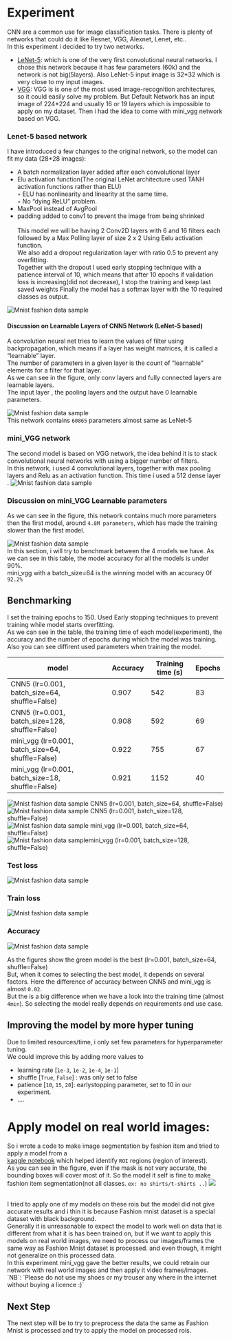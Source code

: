# Experiment 
CNN are a common use for image classification tasks. There is plenty of networks that could do it like Resnet, VGG, Alexnet, Lenet, etc.. <br>
In this experiment i decided to try two networks. 
- [LeNet-5](http://yann.lecun.com/exdb/publis/pdf/lecun-01a.pdf): which is one of the very first convolutional neural networks. I chose this network because it has few parameters (60k) and the network is not big(5layers).
Also LeNet-5 input image is 32*32 which is very close to my input images.
- [VGG](https://arxiv.org/pdf/1409.1556.pdf): VGG is is one of the most used image-recognition architectures, so it could easily solve my problem. But Default Network has an input image of 224*224 and usually 16 or 19 layers which is impossible to apply on my dataset. Then i had the idea to come with mini_vgg network based on VGG.
### Lenet-5 based network
I have introduced a few changes to the original network, so the model can fit my data  (28*28 images):
- A batch normalization layer added after each convolutional layer
- Elu activation function(The original LeNet architecture used TANH activation functions rather than ELU) 
<br>◦ ELU has nonlinearity and linearity at the same time.
<br>◦ No “dying ReLU” problem.
- MaxPool instead of AvgPool 
- padding added to conv1 to prevent the image from being shrinked <br><br>
This model we will be having 2 Conv2D layers with 6 and 16 filters each followed by a Max Polling layer of size 2 x 2 Using Eelu activation function.<br> 
We also add a dropout regularization layer with ratio 0.5 to prevent any overfitting.
<br> Together with the dropout I used early stopping technique with a patience interval of 10, which means that after 10 epochs if validation loss is increasing(did not decrease), I stop the training and keep last saved weights 
Finally the model has a softmax layer with the 10 required classes as output.

![Mnist fashion data sample](assets/lenet2.jpg)
#### Discussion on Learnable Layers of CNN5 Network (LeNet-5 based)
A convolution neural net tries to learn the values of filter using backpropagation, which means if a layer has weight matrices, it is called a “learnable” layer. <br>
The number of parameters in a given layer is the count of “learnable” elements for a filter for that layer.<br>
As we can see in the figure, only conv layers and fully connected layers are learnable layers. <br>
The input layer , the pooling layers and the output have 0 learnable parameters.<br>

![Mnist fashion data sample](assets/cnn5params.jpg) <br>
This network contains `60865` parameters almost same as LeNet-5 
### mini_VGG network
The second model is based on VGG network, the idea behind it is to stack convolutional neural networks with using a bigger number of filters.<br>
In this network, i used 4 convolutional layers, together with max pooling layers and Relu as an activation function. 
This time i used a 512 dense layer .
![Mnist fashion data sample](assets/minivgg1.jpg)
### Discussion on mini_VGG Learnable parameters
As we can see in the figure, this network contains much more parameters then the first model, around `4.8M parameters`, which has made the training slower than the first model.
<br>

![Mnist fashion data sample](assets/vggparam.jpg)<br>
In this section, i will try to benchmark between the 4 models we have. As we can see in this table, the model accuracy for all the models is under 90%.
<br> mini_vgg with a batch_size=64 is the winning model with an accuracy 0f `92.2%`

## Benchmarking
I set the training epochs to 150. Used Early stopping techniques to prevent training while model starts overfitting.<br>
As we can see in the table, the training time of each model(experiment), the accuracy  and the number of epochs during which the model was training.
Also you can see diffirent used parameters when training the model.

| model | Accuracy | Training time (s) | Epochs |
| --- | --- | --- | --- |
| CNN5 (lr=0.001, batch_size=64, shuffle=False) | 0.907 | 542| 83|
| CNN5 (lr=0.001, batch_size=128, shuffle=False) | 0.908 | 592| 69 |
| mini_vgg (lr=0.001, batch_size=64, shuffle=False)| 0.922  | 755| 67 |
| mini_vgg (lr=0.001, batch_size=18, shuffle=False)| 0.921| 1152| 40 |

![Mnist fashion data sample](assets/blue.png)  CNN5 (lr=0.001, batch_size=64, shuffle=False) <br>
![Mnist fashion data sample](assets/rose.png) CNN5 (lr=0.001, batch_size=128, shuffle=False)<br>
![Mnist fashion data sample](assets/green.png) mini_vgg (lr=0.001, batch_size=64, shuffle=False)<br>
![Mnist fashion data sample](assets/gray.png)mini_vgg (lr=0.001, batch_size=128, shuffle=False)<br>

### Test loss
![Mnist fashion data sample](assets/Test_Loss.svg)<br>
### Train loss
![Mnist fashion data sample](assets/Train_Loss.svg)<br>
### Accuracy
![Mnist fashion data sample](assets/Accuracy.svg)<br>

As the figures show the green model is the best  (lr=0.001, batch_size=64, shuffle=False) <br>
But, when it comes to selecting the best model, it depends on several factors. Here the difference of accuracy between CNN5 and mini_vgg is almost  `0.02`.<br>
But the is a big difference when we have a look into the training time (almost `4min`). So selecting the model really depends on requirements and use case.
## Improving the model by more hyper tuning
Due to limited resources/time, i only set few parameters for hyperparameter tuning. <br>
We could improve this by adding more values to 
- learning rate [`1e-3`, `1e-2`, `1e-4`, `1e-1`]
- shuffle [`True`, `False`] : was only set to false
- patience [`10`, `15`, `20`]: earlystopping parameter, set to 10 in our experiment.
- ....


# Apply model on real world images:
So i wrote a code to make image segmentation by fashion item and tried to apply a model from a  
[kaggle notebook](https://www.kaggle.com/pednoi/training-mask-r-cnn-to-be-a-fashionista-lb-0-07) which helped identify `ROI` regions (region of interest). <br>
As you can see in the figure, even if the mask is not very accurate, the bounding boxes will cover most of it. So the model it self is fine to make fashion item segmentation(not all classes. `ex: no shirts/t-shirts ..`) 
![](assets/segmodel.png)

<br>
I tried to apply one of my models on these rois but the model did not give accurate results and i thin it is because Fashion mnist dataset is a special dataset with black background. <br>
 Generally it is unreasonable to expect the model to work well on data that is different from what it is has been trained on, but If we want to apply this models on real world images, we need to process our images/frames the same way as Fashion Mnist dataset is processed. and even though, it might not generalize on this processed data.  
 <br> In this experiment mini_vgg gave the better results, we could retrain our network with real world images and then apply it video frames/images.
 <br>
 `NB`: `Please do not use my shoes or my trouser any where in the internet without buying a licence :)`
 
 ## Next Step
 The next step will be to try to preprocess the data the same as Fashion Mnist is processed and try to apply the model on processed rois. 
